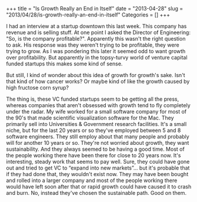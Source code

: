 +++
title = "Is Growth Really an End in Itself"
date = "2013-04-28"
slug = "2013/04/28/is-growth-really-an-end-in-itself"
Categories = []
+++

I had an interview at a startup downtown this last week. This company has revenue and is selling stuff.  At one point I asked the Director of Engineering: "So, is the company profitable?".  Apparently this wasn't the right question to ask.  His response was they weren't trying to be profitable, they were trying to grow.  As I was pondering this later it seemed odd to want growth over profitability.  But apparently in the topsy-turvy world of venture capital funded startups this makes some kind of sense.

But still, I kind of wonder about  this idea of  growth for growth's sake.  Isn't that kind of how cancer works?  Or maybe kind of like the growth caused by high fructose corn syrup?  

The thing is, these VC funded startups seem to be getting all the press, whereas companies that aren't obsessed with growth tend to fly completely under the radar.  My wife worked for a small software company for most of the 90's that made scientific visualization software for the Mac.  They primarily sell into Universities & Government research facilities.  It's a small niche, but for the last 20 years or so they've employed between 5 and 8 software engineers.  They still employ about that many people and probably will for another 10 years or so.  They're not worried about growth, they want sustainability.  And they always seemed to be having a good time.  Most of the people working there have been there for close to 20 years now.  It's interesting, steady work that seems to pay well.   Sure, they could have gone out and tried to get VC to “expand into new markets”... but it's probable that if they had done that, they wouldn't exist now.  They may have been bought and rolled into a larger company and most of the people working there would have left soon after that or rapid growth could have caused it to crash and burn.  No, instead they've chosen the sustainable path.  Good on them.
